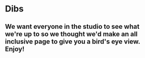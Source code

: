 # Dibs  
## We want everyone in the studio to see what we're up to so we thought we'd make an all inclusive page to give you a bird's eye view. Enjoy!
